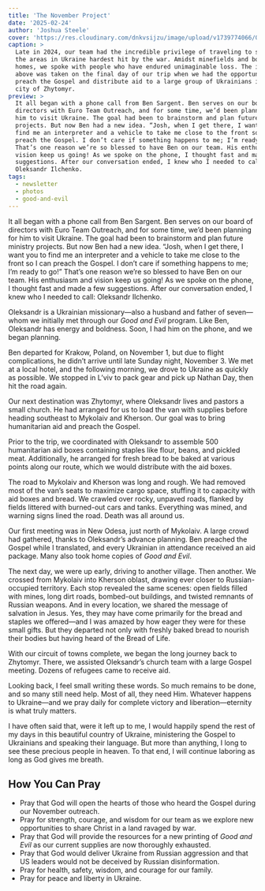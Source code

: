 ```yaml
---
title: 'The November Project'
date: '2025-02-24'
author: 'Joshua Steele'
cover: 'https://res.cloudinary.com/dnkvsijzu/image/upload/v1739774066/OFReport/2025-02-17-the-november-project/joshua-preaching-zhytomyr-1200-630_sikh8p.jpg'
caption: >
  Late in 2024, our team had the incredible privilege of traveling to some of
  the areas in Ukraine hardest hit by the war. Amidst minefields and bombed-out
  homes, we spoke with people who have endured unimaginable loss. The image
  above was taken on the final day of our trip when we had the opportunity to
  preach the Gospel and distribute aid to a large group of Ukrainians in the
  city of Zhytomyr.
preview: >
  It all began with a phone call from Ben Sargent. Ben serves on our board of
  directors with Euro Team Outreach, and for some time, we’d been planning for
  him to visit Ukraine. The goal had been to brainstorm and plan future ministry
  projects. But now Ben had a new idea. “Josh, when I get there, I want you to
  find me an interpreter and a vehicle to take me close to the front so I can
  preach the Gospel. I don’t care if something happens to me; I’m ready to go!”
  That’s one reason we’re so blessed to have Ben on our team. His enthusiasm and
  vision keep us going! As we spoke on the phone, I thought fast and made a few
  suggestions. After our conversation ended, I knew who I needed to call:
  Oleksandr Ilchenko.
tags:
  - newsletter
  - photos
  - good-and-evil
---
```


It all began with a phone call from Ben Sargent. Ben serves on our board of
directors with Euro Team Outreach, and for some time, we’d been planning for him
to visit Ukraine. The goal had been to brainstorm and plan future ministry
projects. But now Ben had a new idea. “Josh, when I get there, I want you to
find me an interpreter and a vehicle to take me close to the front so I can
preach the Gospel. I don’t care if something happens to me; I’m ready to go!”
That’s one reason we’re so blessed to have Ben on our team. His enthusiasm and
vision keep us going! As we spoke on the phone, I thought fast and made a few
suggestions. After our conversation ended, I knew who I needed to call:
Oleksandr Ilchenko.

<article-callout content="OFR-Nov-Dec-2024.pdf" :download="true" />

Oleksandr is a Ukrainian missionary—also a husband and father of seven—whom we
initially met through our _Good and Evil_ program. Like Ben, Oleksandr has
energy and boldness. Soon, I had him on the phone, and we began planning.

Ben departed for Krakow, Poland, on November 1, but due to flight complications,
he didn’t arrive until late Sunday night, November 3. We met at a local hotel,
and the following morning, we drove to Ukraine as quickly as possible. We
stopped in L’viv to pack gear and pick up Nathan Day, then hit the road again.

Our next destination was Zhytomyr, where Oleksandr lives and pastors a small
church. He had arranged for us to load the van with supplies before heading
southeast to Mykolaiv and Kherson. Our goal was to bring humanitarian aid and
preach the Gospel.

Prior to the trip, we coordinated with Oleksandr to assemble 500 humanitarian
aid boxes containing staples like flour, beans, and pickled meat. Additionally,
he arranged for fresh bread to be baked at various points along our route, which
we would distribute with the aid boxes.

<article-image publicId="OFReport/2025-02-24-the-november-project/nathan-loading-van_hvfbqa" width="768" caption="Nathan stacks aid boxes in the van. Most of the boxes were shipped to points ahead of us along the route, and we would reload the van every day as we progressed." />

The road to Mykolaiv and Kherson was long and rough. We had removed most of the
van’s seats to maximize cargo space, stuffing it to capacity with aid boxes and
bread. We crawled over rocky, unpaved roads, flanked by fields littered with
burned-out cars and tanks. Everything was mined, and warning signs lined the
road. Death was all around us.

<article-image publicId="OFReport/2025-02-24-the-november-project/dragon-teeth-field_xt2nav" width="768" caption="Dragon’s teeth tank barriers stand ominously beside our road to Kherson, a landscape scarred by war and suffering." />

<article-image publicId="OFReport/2025-02-24-the-november-project/team-kherson-obl_b8w3cl" width="768" caption="Pausing for a quick selfie as we enter the Kherson oblast of UKRAINE! 🇺🇦💪🏻 From the left: Joshua, Nathan, Ben, Oleksandr." />

Our first meeting was in New Odesa, just north of Mykolaiv. A large crowd had
gathered, thanks to Oleksandr’s advance planning. Ben preached the Gospel while
I translated, and every Ukrainian in attendance received an aid package. Many
also took home copies of _Good and Evil_.

<article-image publicId="OFReport/2025-02-24-the-november-project/ben-preaching-van_uzmo6l" width="768" caption="Ben preaches the Gospel in the village of Sadok while Joshua interprets." />

The next day, we were up early, driving to another village. Then another. We
crossed from Mykolaiv into Kherson oblast, drawing ever closer to
Russian-occupied territory. Each stop revealed the same scenes: open fields
filled with mines, long dirt roads, bombed-out buildings, and twisted remnants
of Russian weapons. And in every location, we shared the message of salvation in
Jesus. Yes, they may have come primarily for the bread and staples we
offered—and I was amazed by how eager they were for these small gifts. But they
departed not only with freshly baked bread to nourish their bodies but having
heard of the Bread of Life.

With our circuit of towns complete, we began the long journey back to Zhytomyr.
There, we assisted Oleksandr’s church team with a large Gospel meeting. Dozens
of refugees came to receive aid.

<article-image publicId="OFReport/2025-02-24-the-november-project/joshua-preaching-zhytomyr-2_r6m2l8" width="768" caption="Joshua preaches the Gospel in Zhytomyr. [See video clip](https://youtu.be/B181EAbePfU)" />

Looking back, I feel small writing these words. So much remains to be done, and
so many still need help. Most of all, they need Him. Whatever happens to
Ukraine—and we pray daily for complete victory and liberation—eternity is what
truly matters.

I have often said that, were it left up to me, I would happily spend the rest of
my days in this beautiful country of Ukraine, ministering the Gospel to
Ukrainians and speaking their language. But more than anything, I long to see
these precious people in heaven. To that end, I will continue laboring as long
as God gives me breath.

<article-callout content="Check out our collection of video updates shot during the trip!" :link="{ name: 'The November Project 2024', href: 'https://jsua.co/nov-proj-2024/index.html' }" />

## How You Can Pray

- Pray that God will open the hearts of those who heard the Gospel during our
  November outreach.
- Pray for strength, courage, and wisdom for our team as we explore new
  opportunities to share Christ in a land ravaged by war.
- Pray that God will provide the resources for a new printing of _Good and Evil_
  as our current supplies are now thoroughly exhausted.
- Pray that God would deliver Ukraine from Russian aggression and that US
  leaders would not be deceived by Russian disinformation.
- Pray for health, safety, wisdom, and courage for our family.
- Pray for peace and liberty in Ukraine.

<article-callout content="Keep scrolling for more photos and video from the trip!" />

<article-image publicId="OFReport/2025-02-24-the-november-project/joshua-preaching-village_n66lsu" width="768" caption="Joshua preaches the Gospel to a crowd in the village of Partyzanske. [See video report](https://youtu.be/-GWSULLnJbo)" />

<article-image publicId="OFReport/2025-02-24-the-november-project/nathan-van-aid-handout-1_nzc401" width="768" caption="After the Gospel message, people queue up near the van. First they receive fresh bread and a bag of rice. (village of Sukhanove)" />

<article-image publicId="OFReport/2025-02-24-the-november-project/nathan-van-aid-handout-2_hn2ixd" width="768" caption="Next, they move to the other side of the van where they receive one of the aid boxes. _Good and Evil_ books are also distributed as supplies allow. (village of Sukhanove)" />

<article-image publicId="OFReport/2025-02-24-the-november-project/ben-good-evil-book-child_eleuxt" width="768" caption="Ben offers a _Good and Evil_ book to a family in the village of Shostakove." />

<article-image publicId="OFReport/2025-02-24-the-november-project/good-evil-books-crowd-2_zbdcsz" width="768" caption="A joyful moment as Joshua, Ben, and Oleksandr stand with local Ukrainians who have just received their copies of _Good and Evil_. (village of Sukhanove)" />

<article-image publicId="OFReport/2025-02-24-the-november-project/joshua-bombed-house_jwmpg7" width="768" caption="Oleksandr preaches to a small gathering in the village of Blahodatne. We did one of our video updates from this village so be sure to check it out. [See video report](https://youtu.be/c64Q0bsiM3E)" />

<article-image publicId="OFReport/2025-02-24-the-november-project/hum-aid-boxes_bbeohn" height="768" caption="Palletes of aid boxes were shipped ahead of us for use during the project." />

<article-image publicId="OFReport/2025-02-24-the-november-project/solar-panel-damaged_tfb9un" width="768" caption="Holes from shell fragments mark this damaged solar panel, a reminder of the conflict’s reach into everyday infrastructure." />

<article-image publicId="OFReport/2025-02-24-the-november-project/oleksandr-ben-preaching-van_zrvxvt" width="768" caption="Oleksandr addresses a crowd in the village of Sadok. Ben also preached the Gospel as people stood around the van and listened." />

<article-image publicId="OFReport/2025-02-24-the-november-project/ukrainian-resilience_wp17uh" width="768" caption="An elderly Ukrainian woman slowly makes her way to the meeting. The Russians have destroyed her village, but not her spirit. 💙💛" />

<article-image publicId="OFReport/2025-02-24-the-november-project/joshua-mine-field_pzk4g1" height="768" caption="The sign reads: STOP MINES! These lined roads for miles almost everywhere we went in the southern regions." />

<article-image publicId="OFReport/2025-02-24-the-november-project/night-loading-van_t868ms" width="768" caption="Loading bread into the van in preparation for the next day's outreach." />

<article-image publicId="OFReport/2025-02-24-the-november-project/joshua-tank-field_ugwwcf" width="768" caption="Burned-out tanks and other weaopnry once littered these fields. Most have now been removed, but a few remain as grim reminders of Russian attrocities." />

<article-image publicId="OFReport/2025-02-24-the-november-project/russian-tank_ekosl7" width="768" caption="May all Russian tanks end up like this one. 🇺🇦💪🏻" />

<article-image publicId="OFReport/2025-02-24-the-november-project/bombed-school_rz9rkk" width="768" caption="This bombed school is another reminder that Russians target civilians and civilian infrastructure." />

<article-image publicId="OFReport/2025-02-24-the-november-project/team-bread-bakers_k6ejjr" width="768" caption="Local believers in the town of Snihurivka baked bread as a contribution to our project. They did this at no charge. Even the ingredients were donated by someone in the area!" />

<article-image publicId="OFReport/2025-02-24-the-november-project/van-bread-bags_lgsud5" width="768" caption="The bread was fresh and delicious, and we delivered bag after bag to grateful Ukrainians." />

<article-image publicId="OFReport/2025-02-24-the-november-project/joshua-preaching-zhytomyr_gjpn64" width="768" caption="Preaching the Gospel to a large crowd near Oleksandr's church in Zhytomyr. After the meeting, attendees received _Good and Evil_ books as well as humanitarian aid packages." />

<article-image publicId="OFReport/2025-02-24-the-november-project/good-evil-books-crowd-1_ahkt1r" width="768" caption="The crowd in Zhytomyr received some of the very last copies of _Good and Evil_ that we had. What a beautiful scene!" />

<article-image publicId="OFReport/2025-02-24-the-november-project/nathan-preaching-church-zhytomyr_qeydeb" width="768" caption="The last day before we returned to L'viv, we attended Oleksandr's church. Each of us gave a short message to the congregation. [See video clip](https://youtu.be/Fgnrqqw8wfI)" />

<article-image publicId="OFReport/2025-02-24-the-november-project/oleksandr-church-team_zhjvvv" width="768" caption="Oleksandr's team of helpers at the church in Zhytomyr" />

<article-image publicId="OFReport/2025-02-24-the-november-project/joshua-lady-good-evil-book_zwajny" width="768" caption="I don’t know her name, but I pray that one day it will be written in Heaven. The book she holds shows the way!" />

<article-callout content="Don't forget to check out our collection of video updates shot during the trip!" :link="{ name: 'The November Project 2024', href: 'https://jsua.co/nov-proj-2024/index.html' }" />
